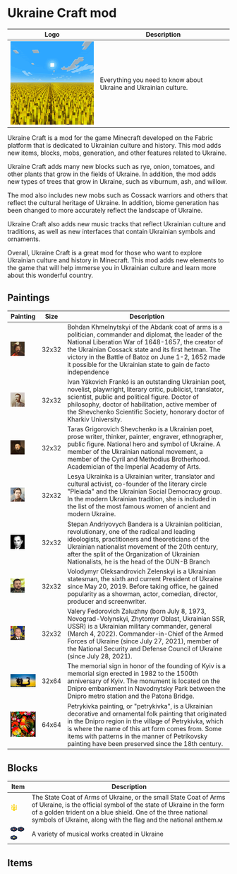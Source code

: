 # Ukraine Craft mod
| Logo                                                              | Description                                                      |
|-------------------------------------------------------------------|------------------------------------------------------------------|
| ![icon.png](src%2Fmain%2Fresources%2Fassets%2Fukraine%2Ficon.png) | Everything you need to know about Ukraine and Ukrainian culture. |

Ukraine Craft is a mod for the game Minecraft developed on the Fabric platform that is dedicated to Ukrainian culture and history. This mod adds new items, blocks, mobs, generation, and other features related to Ukraine.

Ukraine Craft adds many new blocks such as rye, onion, tomatoes, and other plants that grow in the fields of Ukraine. In addition, the mod adds new types of trees that grow in Ukraine, such as viburnum, ash, and willow.

The mod also includes new mobs such as Cossack warriors and others that reflect the cultural heritage of Ukraine. In addition, biome generation has been changed to more accurately reflect the landscape of Ukraine.

Ukraine Craft also adds new music tracks that reflect Ukrainian culture and traditions, as well as new interfaces that contain Ukrainian symbols and ornaments.

Overall, Ukraine Craft is a great mod for those who want to explore Ukrainian culture and history in Minecraft. This mod adds new elements to the game that will help immerse you in Ukrainian culture and learn more about this wonderful country.

## Paintings
| Painting | Size | Description |
|----------|-|-|
|![bohdan.png](src%2Fmain%2Fresources%2Fassets%2Fukraine%2Ftextures%2Fpainting%2Fbohdan.png)| 32x32 | Bohdan Khmelnytskyi of the Abdank coat of arms is a politician, commander and diplomat, the leader of the National Liberation War of 1648-1657, the creator of the Ukrainian Cossack state and its first hetman. The victory in the Battle of Batoz on June 1-2, 1652 made it possible for the Ukrainian state to gain de facto independence |
|![ivan.png](src%2Fmain%2Fresources%2Fassets%2Fukraine%2Ftextures%2Fpainting%2Fivan.png)| 32x32 |Ivan Yákovich Frankó is an outstanding Ukrainian poet, novelist, playwright, literary critic, publicist, translator, scientist, public and political figure. Doctor of philosophy, doctor of habilitation, active member of the Shevchenko Scientific Society, honorary doctor of Kharkiv University.|
|![taras.png](src%2Fmain%2Fresources%2Fassets%2Fukraine%2Ftextures%2Fpainting%2Ftaras.png)|32x32|Taras Grigorovich Shevchenko is a Ukrainian poet, prose writer, thinker, painter, engraver, ethnographer, public figure. National hero and symbol of Ukraine. A member of the Ukrainian national movement, a member of the Cyril and Methodius Brotherhood. Academician of the Imperial Academy of Arts.|
|![lesya.png](src%2Fmain%2Fresources%2Fassets%2Fukraine%2Ftextures%2Fpainting%2Flesya.png)|32x32|Lesya Ukrainka is a Ukrainian writer, translator and cultural activist, co-founder of the literary circle "Pleiada" and the Ukrainian Social Democracy group. In the modern Ukrainian tradition, she is included in the list of the most famous women of ancient and modern Ukraine.|
|![bandera.png](src%2Fmain%2Fresources%2Fassets%2Fukraine%2Ftextures%2Fpainting%2Fbandera.png)|32x32|Stepan Andriyovych Bandera is a Ukrainian politician, revolutionary, one of the radical and leading ideologists, practitioners and theoreticians of the Ukrainian nationalist movement of the 20th century, after the split of the Organization of Ukrainian Nationalists, he is the head of the OUN-B Branch|
|![zelenskiy.png](src%2Fmain%2Fresources%2Fassets%2Fukraine%2Ftextures%2Fpainting%2Fzelenskiy.png)|32x32|Volodymyr Oleksandrovich Zelenskyi is a Ukrainian statesman, the sixth and current President of Ukraine since May 20, 2019. Before taking office, he gained popularity as a showman, actor, comedian, director, producer and screenwriter.|
|![valera.png](src%2Fmain%2Fresources%2Fassets%2Fukraine%2Ftextures%2Fpainting%2Fvalera.png)|32x32|Valery Fedorovich Zaluzhny (born July 8, 1973, Novograd-Volynskyi, Zhytomyr Oblast, Ukrainian SSR, USSR) is a Ukrainian military commander, general (March 4, 2022). Commander-in-Chief of the Armed Forces of Ukraine (since July 27, 2021), member of the National Security and Defense Council of Ukraine (since July 28, 2021).|
|![kiev.png](src%2Fmain%2Fresources%2Fassets%2Fukraine%2Ftextures%2Fpainting%2Fkiev.png)| 32x64 |The memorial sign in honor of the founding of Kyiv is a memorial sign erected in 1982 to the 1500th anniversary of Kyiv. The monument is located on the Dnipro embankment in Navodnytsky Park between the Dnipro metro station and the Patona Bridge.|
|![piven.png](src%2Fmain%2Fresources%2Fassets%2Fukraine%2Ftextures%2Fpainting%2Fpiven.png)| 64x64 |Petrykivka painting, or "petrykivka", is a Ukrainian decorative and ornamental folk painting that originated in the Dnipro region in the village of Petrykivka, which is where the name of this art form comes from. Some items with patterns in the manner of Petrikovsky painting have been preserved since the 18th century.|

## Blocks
|Item| Description                                                                                                                                                                                                                                                                 |
|-|-----------------------------------------------------------------------------------------------------------------------------------------------------------------------------------------------------------------------------------------------------------------------------|
|![emblem.png](src%2Fmain%2Fresources%2Fassets%2Fukraine%2Ftextures%2Fitem%2Femblem.png)| The State Coat of Arms of Ukraine, or the small State Coat of Arms of Ukraine, is the official symbol of the state of Ukraine in the form of a golden trident on a blue shield. One of the three national symbols of Ukraine, along with the flag and the national anthem.м |
|![ukraine_soul_music_disc.png](src%2Fmain%2Fresources%2Fassets%2Fukraine%2Ftextures%2Fitem%2Fukraine_soul_music_disc.png)![ukraine_lastivochka_music_disc.png](src%2Fmain%2Fresources%2Fassets%2Fukraine%2Ftextures%2Fitem%2Fukraine_lastivochka_music_disc.png)![ukraine_ambient_music_disc.png](src%2Fmain%2Fresources%2Fassets%2Fukraine%2Ftextures%2Fitem%2Fukraine_ambient_music_disc.png)|A variety of musical works created in Ukraine|
## Items